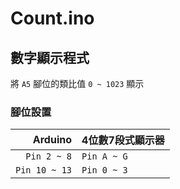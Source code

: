 # Count.ino

## 數字顯示程式

將 `A5` 腳位的類比值 `0 ~ 1023` 顯示

### 腳位設置

|Arduino|4位數7段式顯示器|
|---:|:---|
|`Pin 2 ~ 8`|`Pin A ~ G`|
|`Pin 10 ~ 13`|`Pin 0 ~ 3`|